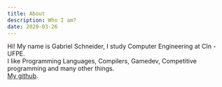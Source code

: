```yaml
---
title: About
description: Who I am?
date: 2020-03-26
---
```


Hi! My name is Gabriel Schneider, I study Computer Engineering at CIn - UFPE.  
I like Programming Languages, Compilers, Gamedev, Competitive programming and many other things.  
[My github](https://github.com/gbrls).
